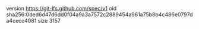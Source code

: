version https://git-lfs.github.com/spec/v1
oid sha256:0ded6d47d6dd0f04a9a3a7572c2889454a961a75b8b4c486e0797da4cecc4081
size 3157
